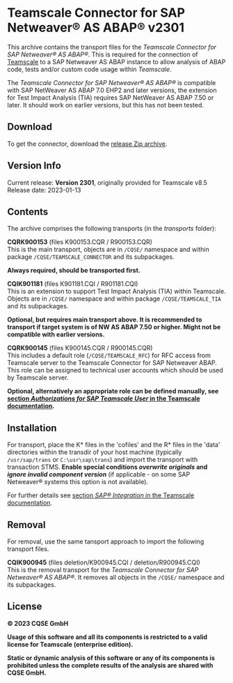 # Teamscale Connector for SAP Netweaver&reg; AS ABAP&reg; v2301

This archive contains the transport files for the *Teamscale Connector for 
SAP Netweaver&reg; AS ABAP&reg;*. This is required for the connection of 
[Teamscale](https://www.teamscale.com) to a SAP Netweaver AS ABAP instance 
to allow analysis of ABAP code, tests and/or custom code usage within *Teamscale*.

The *Teamscale Connector for SAP Netweaver&reg; AS ABAP&reg;* is compatible with SAP NetWeaver AS ABAP 7.0 EHP2 and later versions, the extension for Test Impact Analysis (TIA) requires SAP NetWeaver AS ABAP 7.50 or later.
It should work on earlier versions, but this has not been tested. 

## Download 
To get the connector, download the [release Zip archive](https://github.com/cqse/teamscale-sap-abap-connector/archive/v2301.zip).

## Version Info
Current release: **Version 2301**, originally provided for Teamscale v8.5
Release date: 2023-01-13

## Contents
The archive comprises the following transports (in the *transports* folder):

**CQRK900153** (files K900153.CQR / R900153.CQR)  
 This is the main transport, objects are in `/CQSE/` namespace and within package `/CQSE/TEAMSCALE_CONNECTOR` and its subpackages.  

**Always required, should be transported first.**  

**CQIK901181** (files K901181.CQI / R901181.CQI)  
This is an extension to support Test Impact Analysis (TIA) within Teamscale. Objects are in `/CQSE/` namespace and within package `/CQSE/TEAMSCALE_TIA` and its subpackages.

**Optional, but requires main transport above. It is recommended to transport if target system is of NW AS ABAP 7.50 or higher. Might not be compatible with earlier versions.**

**CQRK900145** (files K900145.CQR / R900145.CQR)  
This includes a default role (`/CQSE/TEAMSCALE_RFC`) for RFC access from Teamscale server to the Teamscale Connector for SAP Netweaver ABAP. This role can be assigned  to technical user accounts which should be used by Teamscale server.  

**Optional, alternatively an appropriate role can be defined manually, see [section *Authorizations for SAP Teamscale User* in the Teamscale documentation](https://docs.teamscale.com/tutorial/sap-integration/#authorizations-for-sap-teamscale-user).**

## Installation
For transport, place the K* files in the 'cofiles' and  the R* files in the 
'data' directories within the transdir of your host machine (typically 
`/usr/sap/trans` or `C:\usr\sap\trans`) and import the transport with transaction 
STMS. **Enable special conditions *overwrite originals* and *ignore invalid 
component version*** (if applicable - on some SAP Netweaver&reg; systems this option is not available). 

For further details see [section *SAP® Integration* in the Teamscale documentation](https://docs.teamscale.com/tutorial/sap-integration/). 

## Removal

For removal, use the same tansport approach to import the following transport files.

**CQIK900945** (files deletion/K900945.CQI / deletion/R900945.CQI)  
This is the removal transport for the *Teamscale Connector for SAP Netweaver&reg; AS ABAP&reg;*. It removes all objects in the `/CQSE/` namespace and its subpackages.

## License
**&copy; 2023 CQSE GmbH**

**Usage of this software and all its components is restricted to a
valid license for Teamscale (enterprise edition).**

**Static or dynamic analysis of this software or any of its components is prohibited unless the complete results of the analysis are shared with CQSE GmbH.**

